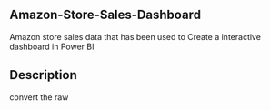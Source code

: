 ## Amazon-Store-Sales-Dashboard
Amazon store sales data that has been used to Create a interactive dashboard in Power BI

## Description
convert the raw
